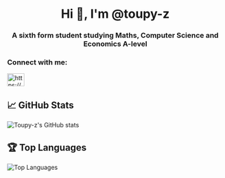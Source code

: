 <h1 align="center">Hi 👋, I'm @toupy-z</h1>
<h3 align="center">A sixth form student studying Maths, Computer Science and Economics A-level</h3>

<h3 align="left">Connect with me:</h3>
<p align="left">
<a href="https://www.linkedin.com/in/tracey-zg/" target="blank"><img align="center" src="https://raw.githubusercontent.com/rahuldkjain/github-profile-readme-generator/master/src/images/icons/Social/linked-in-alt.svg" alt="https://www.linkedin.com/in/tracey-zg/" height="30" width="40" /></a>
</p>

## 📈 GitHub Stats

![Toupy-z's GitHub stats](https://github-readme-stats.vercel.app/api?username=toupy-z&show_icons=true&theme=radical)

## 🏆 Top Languages

![Top Languages](https://github-readme-stats.vercel.app/api/top-langs/?username=toupy-z&layout=compact&theme=radical)
